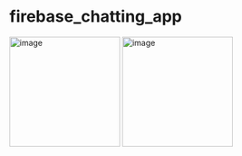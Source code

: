 # firebase_chatting_app
<img width="195" alt="image" src="https://user-images.githubusercontent.com/114337820/213615432-c5aebf44-6dd2-4e48-801d-2d4a3b118869.png">
<img width="195" alt="image" src="https://user-images.githubusercontent.com/114337820/213615435-424055b3-1efd-43fd-8654-d31ba6e62917.png">
